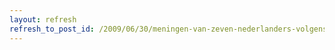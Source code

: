 ```yaml
---
layout: refresh
refresh_to_post_id: /2009/06/30/meningen-van-zeven-nederlanders-volgens-de-nem-pardon-maurice-de-hond
---
```


